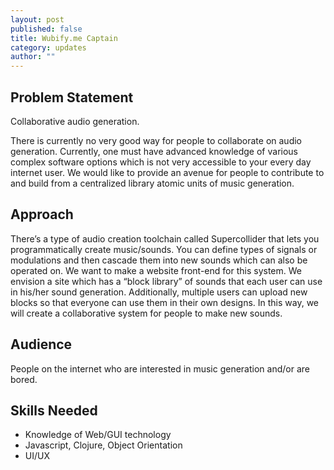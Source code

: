 ```yaml
---
layout: post
published: false
title: Wubify.me Captain
category: updates
author: ""
---
```


## Problem Statement

Collaborative audio generation.

There is currently no very good way for people to collaborate on audio generation. Currently, one must have advanced knowledge of various complex software options which is not very accessible to your every day internet user. We would like to provide an avenue for people to contribute to and build from a centralized library atomic units of music generation.

## Approach

There’s a type of audio creation toolchain called Supercollider that lets you programmatically create music/sounds. You can define types of signals or modulations and then cascade them into new sounds which can also be operated on. We want to make a website front-end for this system. We envision a site which has a “block library” of sounds that each user can use in his/her sound generation. Additionally, multiple users can upload new blocks so that everyone can use them in their own designs. In this way, we will create a collaborative system for people to make new sounds.

## Audience

People on the internet who are interested in music generation and/or are bored.

## Skills Needed

- Knowledge of Web/GUI technology
- Javascript, Clojure, Object Orientation
- UI/UX
